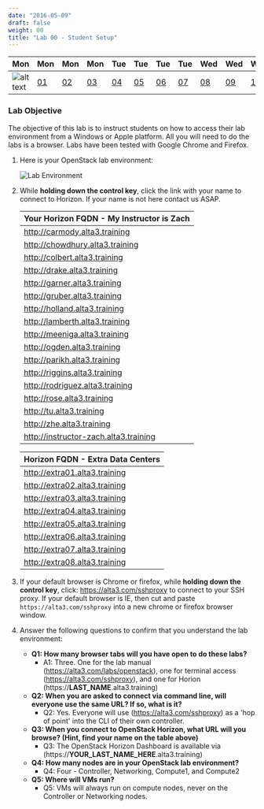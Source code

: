```yaml
---
date: "2016-05-09"
draft: false
weight: 00
title: "Lab 00 - Student Setup"
---
```


|Mon|Mon|Mon|Mon|Tue|Tue|Tue|Tue|Wed|Wed|Wed|Thur|Thur|Thur|Thur|
|---|---|---|---|---|---|---|---|---|---|---|---|---|---|---|
|![alt text](https://i.imgur.com/nPM3gyv.png "You are here")|[01](/labs/openstack/01/)|[02](/labs/openstack/02/)|[03](/labs/openstack/03/)|[04](/labs/openstack/04/)|[05](/labs/openstack/05/)|[06](/labs/openstack/06/)|[07](/labs/openstack/07/)|[08](/labs/openstack/08/)|[09](/labs/openstack/09/)|[10](/labs/openstack/10/)|[11](/labs/openstack/11/)|[12](/labs/openstack/12/)|[13](/labs/openstack/13/)|[14](/labs/openstack/14/)|


### Lab Objective


The objective of this lab is to instruct students on how to access their lab environment from a Windows or Apple platform. All you will need to do the labs is a browser. Labs have been tested with Google Chrome and Firefox. 

1. Here is your OpenStack lab environment: 

	![Lab Environment](https://i.imgur.com/diOquaU.png)

2. While **holding down the control key**, click the link with your name to connect to Horizon. If your name is not here contact us ASAP. 


    | Your Horizon FQDN - My Instructor is Zach
    | ---
    |http://carmody.alta3.training
    |http://chowdhury.alta3.training
    |http://colbert.alta3.training
    |http://drake.alta3.training
    |http://garner.alta3.training
    |http://gruber.alta3.training
    |http://holland.alta3.training
    |http://lamberth.alta3.training
    |http://meeniga.alta3.training
    |http://ogden.alta3.training
    |http://parikh.alta3.training
    |http://riggins.alta3.training
    |http://rodriguez.alta3.training
    |http://rose.alta3.training
    |http://tu.alta3.training
    |http://zhe.alta3.training
    |http://instructor-zach.alta3.training
    
    | Horizon FQDN - Extra Data Centers
    | ---
    |http://extra01.alta3.training
    |http://extra02.alta3.training
    |http://extra03.alta3.training
    |http://extra04.alta3.training
    |http://extra05.alta3.training
    |http://extra06.alta3.training
    |http://extra07.alta3.training
    |http://extra08.alta3.training


3. If your default browser is Chrome or firefox, while **holding down the control key**, click: https://alta3.com/sshproxy to connect to your SSH proxy. If your default browser is IE, then cut and paste `https://alta3.com/sshproxy` into a new chrome or firefox browser window.
 
4. Answer the following questions to confirm that you understand the lab environment:
    - **Q1: How many browser tabs will you have open to do these labs?**
      - A1: Three. One for the lab manual (https://alta3.com/labs/openstack), one for terminal access (https://alta3.com/sshproxy), and one for Horion (https://**LAST_NAME**.alta3.training)
    - **Q2: When you are asked to connect via command line, will everyone use the same URL?  If so, what is it?**
      - Q2: Yes. Everyone will use (https://alta3.com/sshproxy) as a 'hop of point' into the CLI of their own controller.
    - **Q3: When you connect to OpenStack Horizon, what URL will you browse? (Hint, find your name on the table above)**
      - Q3: The OpenStack Horizon Dashboard is available via (https://**YOUR_LAST_NAME_HERE**.alta3.training)
    - **Q4: How many nodes are in your OpenStack lab environment?**
      - Q4: Four - Controller, Networking, Compute1, and Compute2
    - **Q5: Where will VMs run?**
      - Q5: VMs will always run on compute nodes, never on the Controller or Networking nodes.
	
